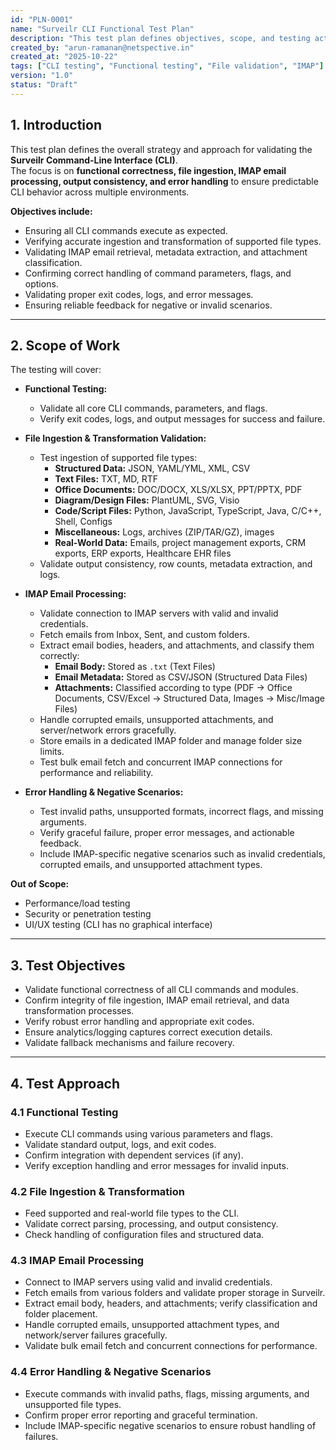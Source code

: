 ```yaml
---
id: "PLN-0001"
name: "Surveilr CLI Functional Test Plan"
description: "This test plan defines objectives, scope, and testing activities for functional validation of the Surveilr CLI, including command execution, file ingestion, IMAP email processing, output validation, and error handling."
created_by: "arun-ramanan@netspective.in"
created_at: "2025-10-22"
tags: ["CLI testing", "Functional testing", "File validation", "IMAP"]
version: "1.0"
status: "Draft"
---
```


## 1. Introduction

This test plan defines the overall strategy and approach for validating the **Surveilr Command-Line Interface (CLI)**.  
The focus is on **functional correctness, file ingestion, IMAP email processing, output consistency, and error handling** to ensure predictable CLI behavior across multiple environments.  

**Objectives include:**  
- Ensuring all CLI commands execute as expected.  
- Verifying accurate ingestion and transformation of supported file types.  
- Validating IMAP email retrieval, metadata extraction, and attachment classification.  
- Confirming correct handling of command parameters, flags, and options.  
- Validating proper exit codes, logs, and error messages.  
- Ensuring reliable feedback for negative or invalid scenarios.  

---

## 2. Scope of Work

The testing will cover:  

- **Functional Testing:**  
  - Validate all core CLI commands, parameters, and flags.  
  - Verify exit codes, logs, and output messages for success and failure.  

- **File Ingestion & Transformation Validation:**  
  - Test ingestion of supported file types:  
    - **Structured Data:** JSON, YAML/YML, XML, CSV  
    - **Text Files:** TXT, MD, RTF  
    - **Office Documents:** DOC/DOCX, XLS/XLSX, PPT/PPTX, PDF  
    - **Diagram/Design Files:** PlantUML, SVG, Visio  
    - **Code/Script Files:** Python, JavaScript, TypeScript, Java, C/C++, Shell, Configs  
    - **Miscellaneous:** Logs, archives (ZIP/TAR/GZ), images  
    - **Real-World Data:** Emails, project management exports, CRM exports, ERP exports, Healthcare EHR files  
  - Validate output consistency, row counts, metadata extraction, and logs.  

- **IMAP Email Processing:**  
  - Validate connection to IMAP servers with valid and invalid credentials.  
  - Fetch emails from Inbox, Sent, and custom folders.  
  - Extract email bodies, headers, and attachments, and classify them correctly:  
    - **Email Body:** Stored as `.txt` (Text Files)  
    - **Email Metadata:** Stored as CSV/JSON (Structured Data Files)  
    - **Attachments:** Classified according to type (PDF → Office Documents, CSV/Excel → Structured Data, Images → Misc/Image Files)  
  - Handle corrupted emails, unsupported attachments, and server/network errors gracefully.  
  - Store emails in a dedicated IMAP folder and manage folder size limits.  
  - Test bulk email fetch and concurrent IMAP connections for performance and reliability.  

- **Error Handling & Negative Scenarios:**  
  - Test invalid paths, unsupported formats, incorrect flags, and missing arguments.  
  - Verify graceful failure, proper error messages, and actionable feedback.  
  - Include IMAP-specific negative scenarios such as invalid credentials, corrupted emails, and unsupported attachment types.  

**Out of Scope:**  
- Performance/load testing  
- Security or penetration testing  
- UI/UX testing (CLI has no graphical interface)  

---

## 3. Test Objectives

- Validate functional correctness of all CLI commands and modules.  
- Confirm integrity of file ingestion, IMAP email retrieval, and data transformation processes.  
- Verify robust error handling and appropriate exit codes.  
- Ensure analytics/logging captures correct execution details.  
- Validate fallback mechanisms and failure recovery.  

---

## 4. Test Approach

### 4.1 Functional Testing
- Execute CLI commands using various parameters and flags.  
- Validate standard output, logs, and exit codes.  
- Confirm integration with dependent services (if any).  
- Verify exception handling and error messages for invalid inputs.  

### 4.2 File Ingestion & Transformation
- Feed supported and real-world file types to the CLI.  
- Validate correct parsing, processing, and output consistency.  
- Check handling of configuration files and structured data.  

### 4.3 IMAP Email Processing
- Connect to IMAP servers using valid and invalid credentials.  
- Fetch emails from various folders and validate proper storage in Surveilr.  
- Extract email body, headers, and attachments; verify classification and folder placement.  
- Handle corrupted emails, unsupported attachment types, and network/server failures gracefully.  
- Validate bulk email fetch and concurrent connections for performance.  

### 4.4 Error Handling & Negative Scenarios
- Execute commands with invalid paths, flags, missing arguments, and unsupported file types.  
- Confirm proper error reporting and graceful termination.  
- Include IMAP-specific negative scenarios to ensure robust handling of failures.
